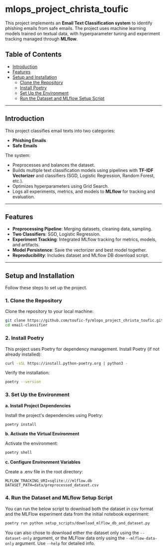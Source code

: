 # mlops_project_christa_toufic

This project implements an **Email Text Classification system** to identify phishing emails from safe emails. The project uses machine learning models trained on textual data, with hyperparameter tuning and experiment tracking managed through **MLflow**.


## Table of Contents
- [Introduction](#introduction)
- [Features](#features)
- [Setup and Installation](#setup-and-installation)
  - [Clone the Repository](#clone-the-repository)
  - [Install Poetry](#install-poetry)
  - [Set Up the Environment](#set-up-the-environment)
  - [Run the Dataset and MLflow Setup Script](#run-the-dataset-and-mlflow-setup-script)
<!-- - [Running the Application](#running-the-application)
- [Model Evaluation and Tracking](#model-evaluation-and-tracking)
- [Testing](#testing)
- [Contributing](#contributing)
- [License](#license) -->

---
## Introduction

This project classifies email texts into two categories:
- **Phishing Emails**
- **Safe Emails**

The system:
- Preprocesses and balances the dataset.
- Builds multiple text classification models using pipelines with **TF-IDF Vectorizer** and classifiers (SGD, Logistic Regression, Random Forest, etc.).
- Optimizes hyperparameters using Grid Search.
- Logs all experiments, metrics, and models to **MLflow** for tracking and evaluation.

---

## Features
- **Preprocessing Pipeline**: Merging datasets, cleaning data, sampling.
- **Two Classifiers**: SGD, Logistic Regression.
- **Experiment Tracking**: Integrated MLflow tracking for metrics, models, and artifacts.
- **Model Persistence**: Save the vectorizer and best model together.
- **Reproducibility**: Includes dataset and MLflow DB download script.

---

## Setup and Installation

Follow these steps to set up the project.

### 1. Clone the Repository
Clone the repository to your local machine:
```bash
git clone https://github.com/toufic-fy/mlops_project_christa_toufic.git
cd email-classifier
```

### 2. Install Poetry
This project uses Poetry for dependency management. Install Poetry (if not already installed):
```bash
curl -sSL https://install.python-poetry.org | python3 -
```
Verify the installation:
```bash
poetry --version
```
### 3. Set Up the Environment
**a. Install Project Dependencies**

Install the project's dependencies using Poetry:

```bash
poetry install
```
**b. Activate the Virtual Environment**

Activate the environment:

```bash
poetry shell
```
**c. Configure Environment Variables**

Create a .env file in the root directory:

```
MLFLOW_TRACKING_URI=sqlite:///mlflow.db
DATASET_PATH=data/preprocessed_dataset.csv
```
### 4. Run the Dataset and MLflow Setup Script
You can run the below script to download both the dataset in csv format and the MLFlow experiment data from the initial notebook experiment:
```bash
poetry run python setup_scripts/download_mlflow_db_and_dataset.py
```
You can also chose to download either the dataset only using the `--dataset-only` argument, or the MLFlow data only using the `--mlflow-data-only` argument. 
Use `--help` for detailed info.
